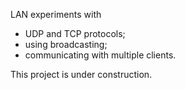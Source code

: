 LAN experiments with 
- UDP and TCP protocols;
- using broadcasting;
- communicating with multiple clients.

This project is under construction.
